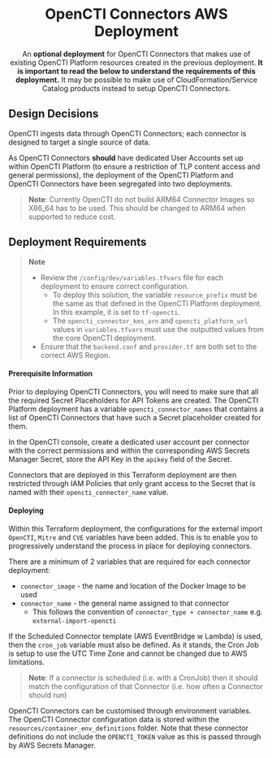 <h1 align="center">
  OpenCTI Connectors AWS Deployment
</h1>

<p align="center">
An <strong>optional deployment</strong> for OpenCTI Connectors that makes use of existing OpenCTI Platform resources created in the previous deployment. <strong>It is important to read the below to understand the requirements of this deployment.</strong> It may be possible to make use of CloudFormation/Service Catalog products instead to setup OpenCTI Connectors.
</p>

## Design Decisions

OpenCTI ingests data through OpenCTI Connectors; each connector is designed to target a single source of data.

As OpenCTI Connectors **should** have dedicated User Accounts set up within OpenCTI Platform (to ensure a restriction of TLP content access and general permissions), the deployment of the OpenCTI Platform and OpenCTI Connectors have been segregated into two deployments. 

> **Note**: Currently OpenCTI do not build ARM64 Connector Images so X86_64 has to be used. This should be changed to ARM64 when supported to reduce cost.

## Deployment Requirements

> **Note**
> - Review the `/config/dev/variables.tfvars` file for each deployment to ensure correct configuration.
>   - To deploy this solution, the variable `resource_prefix` must be the same as that defined in the OpenCTI Platform deployment. In this example, it is set to `tf-opencti`.
>   - The `opencti_connector_kms_arn` and `opencti_platform_url` values in `variables.tfvars` must use the outputted values from the core OpenCTI deployment.
> - Ensure that the `backend.conf` and `provider.tf` are both set to the correct AWS Region.

#### Prerequisite Information
Prior to deploying OpenCTI Connectors, you will need to make sure that all the required Secret Placeholders for API Tokens are created. The OpenCTI Platform deployment has a variable `opencti_connector_names` that contains a list of OpenCTI Connectors that have such a Secret placeholder created for them. 

In the OpenCTI console, create a dedicated user account per connector with the correct permissions and within the corresponding AWS Secrets Manager Secret, store the API Key in the `apikey` field of the Secret.

Connectors that are deployed in this Terraform deployment are then restricted through IAM Policies that only grant access to the Secret that is named with their `opencti_connector_name` value.

#### Deploying
Within this Terraform deployment, the configurations for the external import `OpenCTI`, `Mitre` and `CVE` variables have been added. This is to enable you to progressively understand the process in place for deploying connectors.

There are a minimum of 2 variables that are required for each connector deployment:
- `connector_image` - the name and location of the Docker Image to be used
- `connector_name`  - the general name assigned to that connector
  - This follows the convention of `connector_type + connector_name` e.g. `external-import-opencti`

If the Scheduled Connector template (AWS EventBridge w Lambda) is used, then the `cron_job` variable must also be defined. As it stands, the Cron Job is setup to use the UTC Time Zone and cannot be changed due to AWS limitations.

> **Note**:
> If a connector is scheduled (i.e. with a CronJob) then it should match the configuration of that Connector (i.e. how often a Connector should run)

OpenCTI Connectors can be customised through environment variables. The OpenCTI Connector configuration data is stored within the `resources/container_env_definitions` folder. Note that these connector definitions do not include the `OPENCTI_TOKEN` value as this is passed through by AWS Secrets Manager.
